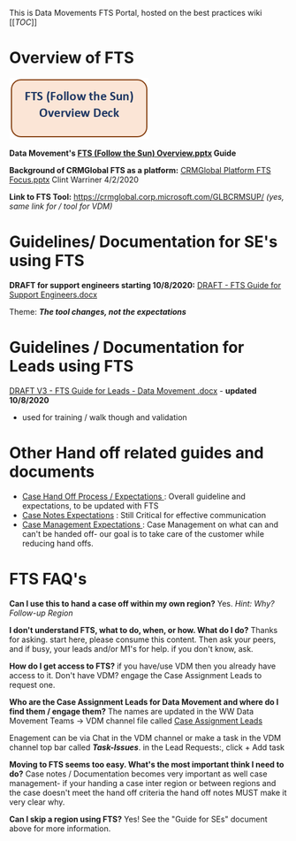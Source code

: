 This is Data Movements FTS Portal, hosted on the best practices wiki
[[_TOC_]]



# Overview of FTS

[![image.png](/.attachments/image-3889c768-e052-4ad8-b7bf-a13fbc508ff4.png)](/.attachments/FTS%20(Follow%20the%20Sun)%20Overview-38f63ade-0548-439f-83e1-64c9e130436d.pptx)

**Data Movement's [FTS (Follow the Sun) Overview.pptx](/.attachments/FTS%20(Follow%20the%20Sun)%20Overview-38f63ade-0548-439f-83e1-64c9e130436d.pptx) Guide**

**Background of CRMGlobal FTS as a platform:** [CRMGlobal Platform FTS Focus.pptx](/.attachments/CRMGlobal%20Platform%20FTS%20Focus-7d6d8575-4d65-4fd3-8cdc-087c6592047d.pptx) Clint Warriner 4/2/2020



**Link to FTS Tool:** 
https://crmglobal.corp.microsoft.com/GLBCRMSUP/
_(yes, same link for / tool for VDM)_ 
 

# Guidelines/ Documentation for SE's using FTS
**DRAFT for support engineers starting 10/8/2020:** [DRAFT - FTS Guide for Support Engineers.docx](/.attachments/DRAFT%20-%20FTS%20Guide%20for%20Support%20Engineers-8c48e138-4520-403a-8844-8262589dc6b8.docx)

Theme:  _**The tool changes, not the expectations**_ 
# Guidelines / Documentation for Leads using FTS


[DRAFT V3 - FTS Guide for Leads - Data Movement .docx](/.attachments/DRAFT%20V3%20-%20FTS%20Guide%20for%20Leads%20-%20Data%20Movement%20-8d1e63c2-0858-4cea-8fcc-3086b53d2088.docx) -  **updated 10/8/2020**
- used for training / walk though and validation 


# Other Hand off related guides and documents
- [Case Hand Off Process / Expectations ](https://dev.azure.com/Supportability/Big%20Data/_wiki/wikis/Big-Data.wiki/306262/Case-Handoff-Process) : Overall guideline and expectations, to be updated with FTS 
- [Case Notes Expectations](https://dev.azure.com/Supportability/Big%20Data/_wiki/wikis/Big-Data.wiki/289631/Case-Notes) : Still Critical for effective communication 
- [Case Management Expectations ](https://dev.azure.com/Supportability/Big%20Data/_wiki/wikis/Big-Data.wiki/289629/Case-Management) : Case Management on what can and can't be handed off- our goal is to take care of the customer while reducing hand offs. 



# FTS FAQ's
**Can I use this to hand a case off within my own region?** 
Yes.  _Hint: Why? Follow-up Region_

**I don't understand FTS, what to do, when, or how. What do I do?** 
Thanks for asking. start here, please consume this content. 
Then ask your peers, and if busy, your leads and/or M1's for help.   if you don't know, ask. 

**How do I get access to FTS?** 
if you have/use VDM then you already have access to it. 
Don't have VDM? engage the Case Assignment Leads to request one.



**Who are the Case Assignment Leads for Data Movement and where do I find them / engage them?**
The names are updated in the WW Data Movement Teams -> VDM channel file called [Case Assignment Leads](https://microsofteur.sharepoint.com/:x:/t/WWDataMovement/EdlJ69AUILVBij1KpuH35X4Ba3NPuaL_pJSPpNj3z_HO5A?e=Pwnivy) 

Enagement can be via Chat in the VDM channel or make a task in the VDM channel top bar called **_**Task-Issues**_**. in the Lead Requests:, click + Add task


**Moving to FTS seems too easy. What's the most important think I need to do?**
Case notes / Documentation becomes very important as well case management- if your handing a case inter region or between regions and the case doesn't meet the hand off criteria the hand off notes MUST make it very clear why. 

**Can I skip a region using FTS?**
Yes! See the "Guide for SEs" document above for more information.